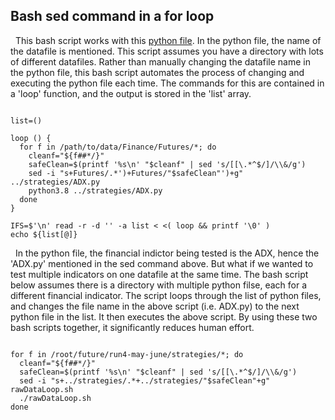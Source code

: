 ## Bash sed command in a for loop
&nbsp;
This bash script works with this [python file](https://kasimakhtar.github.io/kasimakhtar/fintech_python.html). In the python file, the name of the datafile is mentioned. This script assumes you have a directory with lots of different datafiles. Rather than manually changing the datafile name in the python file, this bash script automates the process of changing and executing the python file each time. The commands for this are contained in a 'loop' function, and the output is stored in the 'list' array. 

~~~

list=()

loop () {
  for f in /path/to/data/Finance/Futures/*; do
    cleanf="${f##*/}"
    safeClean=$(printf '%s\n' "$cleanf" | sed 's/[[\.*^$/]/\\&/g')
    sed -i "s+Futures/.*')+Futures/"$safeClean"')+g" ../strategies/ADX.py
    python3.8 ../strategies/ADX.py
  done
}

IFS=$'\n' read -r -d '' -a list < <( loop && printf '\0' )
echo ${list[@]}

~~~
&nbsp;
In the python file, the financial indictor being tested is the ADX, hence the 'ADX.py' mentioned in the sed command above. But what if we wanted to test multiple indicators on one datafile at the same time. The bash script below assumes there is a directory with multiple python filse, each for a different financial indicator. The script loops through the list of python files, and changes the file name in the above script (i.e. ADX.py) to the next python file in the list. It then executes the above script. By using these two bash scripts together, it significantly reduces human effort.

~~~

for f in /root/future/run4-may-june/strategies/*; do
  cleanf="${f##*/}"
  safeClean=$(printf '%s\n' "$cleanf" | sed 's/[[\.*^$/]/\\&/g')
  sed -i "s+../strategies/.*+../strategies/"$safeClean"+g" rawDataLoop.sh
  ./rawDataLoop.sh
done

~~~













